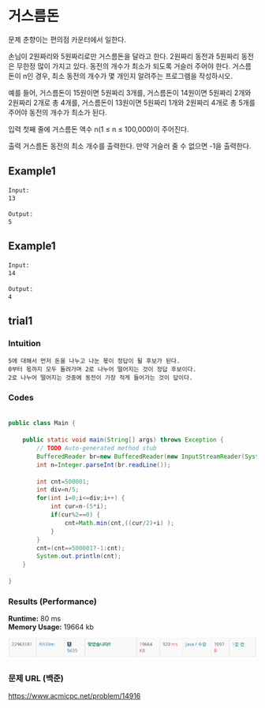 # 거스름돈

문제
춘향이는 편의점 카운터에서 일한다.

손님이 2원짜리와 5원짜리로만 거스름돈을 달라고 한다. 2원짜리 동전과 5원짜리 동전은 무한정 많이 가지고 있다. 동전의 개수가 최소가 되도록 거슬러 주어야 한다. 거스름돈이 n인 경우, 최소 동전의 개수가 몇 개인지 알려주는 프로그램을 작성하시오.

예를 들어, 거스름돈이 15원이면 5원짜리 3개를, 거스름돈이 14원이면 5원짜리 2개와 2원짜리 2개로 총 4개를, 거스름돈이 13원이면 5원짜리 1개와 2원짜리 4개로 총 5개를 주어야 동전의 개수가 최소가 된다.

입력
첫째 줄에 거스름돈 액수 n(1 ≤ n ≤ 100,000)이 주어진다.

출력
거스름돈 동전의 최소 개수를 출력한다. 만약 거슬러 줄 수 없으면 -1을 출력한다.


## Example1

```
Input: 
13

Output: 
5
```

## Example1

```
Input: 
14

Output: 
4
```

## trial1
### Intuition
```
5에 대해서 먼저 돈을 나누고 나눈 몫이 정답이 될 후보가 된다.
0부터 몫까지 모두 돌려가며 2로 나누어 떨어지는 것이 정답 후보이다.
2로 나누어 떨어지는 것중에 동전이 가장 적게 들어가는 것이 답이다.
```
### Codes  
```java

public class Main {

    public static void main(String[] args) throws Exception {
        // TODO Auto-generated method stub
        BufferedReader br=new BufferedReader(new InputStreamReader(System.in));
        int n=Integer.parseInt(br.readLine());
        
        int cnt=500001;
        int div=n/5;
        for(int i=0;i<=div;i++) {
            int cur=n-(5*i);
            if(cur%2==0) {
                cnt=Math.min(cnt,((cur/2)+i) );
            }
        }
        cnt=(cnt==500001?-1:cnt);
        System.out.println(cnt);
    }

}

```

### Results (Performance)  
**Runtime:** 80 ms   
**Memory Usage:**   19664 kb    

<p align="center"> 
<img src="./capture.JPG">
</p>


### 문제 URL (백준)  
https://www.acmicpc.net/problem/14916